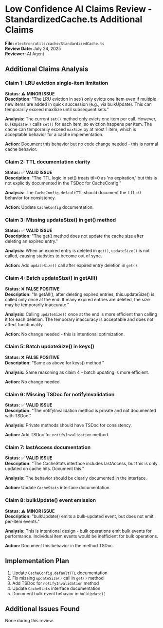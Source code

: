# Low Confidence AI Claims Review - StandardizedCache.ts Additional Claims

**File:** `electron/utils/cache/StandardizedCache.ts`  
**Review Date:** July 24, 2025  
**Reviewer:** AI Agent

## Additional Claims Analysis

### Claim 1: LRU eviction single-item limitation

**Status:** ⚠️ **MINOR ISSUE**  
**Description:** "The LRU eviction in set() only evicts one item even if multiple new items are added in quick succession (e.g., via bulkUpdate). This can temporarily exceed maxSize until subsequent sets."

**Analysis:** The current `set()` method only evicts one item per call. However, `bulkUpdate()` calls `set()` for each item, so eviction happens per item. The cache can temporarily exceed `maxSize` by at most 1 item, which is acceptable behavior for a cache implementation.

**Action:** Document this behavior but no code change needed - this is normal cache behavior.

### Claim 2: TTL documentation clarity

**Status:** ✅ **VALID ISSUE**  
**Description:** "The TTL logic in set() treats ttl=0 as 'no expiration,' but this is not explicitly documented in the TSDoc for CacheConfig."

**Analysis:** The `CacheConfig.defaultTTL` should document the TTL=0 behavior for consistency.

**Action:** Update `CacheConfig` documentation.

### Claim 3: Missing updateSize() in get() method

**Status:** ✅ **VALID ISSUE**  
**Description:** "The get() method does not update the cache size after deleting an expired entry."

**Analysis:** When an expired entry is deleted in `get()`, `updateSize()` is not called, causing statistics to become out of sync.

**Action:** Add `updateSize()` call after expired entry deletion in `get()`.

### Claim 4: Batch updateSize() in getAll()

**Status:** ❌ **FALSE POSITIVE**  
**Description:** "In getAll(), after deleting expired entries, this.updateSize() is called only once at the end. If many expired entries are deleted, the size may be temporarily inaccurate."

**Analysis:** Calling `updateSize()` once at the end is more efficient than calling it for each deletion. The temporary inaccuracy is acceptable and does not affect functionality.

**Action:** No change needed - this is intentional optimization.

### Claim 5: Batch updateSize() in keys()

**Status:** ❌ **FALSE POSITIVE**  
**Description:** "Same as above for keys() method."

**Analysis:** Same reasoning as claim 4 - batch updating is more efficient.

**Action:** No change needed.

### Claim 6: Missing TSDoc for notifyInvalidation

**Status:** ✅ **VALID ISSUE**  
**Description:** "The notifyInvalidation method is private and not documented with TSDoc."

**Analysis:** Private methods should have TSDoc for consistency.

**Action:** Add TSDoc for `notifyInvalidation` method.

### Claim 7: lastAccess documentation

**Status:** ✅ **VALID ISSUE**  
**Description:** "The CacheStats interface includes lastAccess, but this is only updated on cache hits. Document this."

**Analysis:** The behavior should be clearly documented in the interface.

**Action:** Update `CacheStats` interface documentation.

### Claim 8: bulkUpdate() event emission

**Status:** ⚠️ **MINOR ISSUE**  
**Description:** "bulkUpdate() emits a bulk-updated event, but does not emit per-item events."

**Analysis:** This is intentional design - bulk operations emit bulk events for performance. Individual item events would be inefficient for bulk operations.

**Action:** Document this behavior in the method TSDoc.

## Implementation Plan

1. Update `CacheConfig.defaultTTL` documentation
2. Fix missing `updateSize()` call in `get()` method
3. Add TSDoc for `notifyInvalidation` method
4. Update `CacheStats` interface documentation
5. Document bulk event behavior in `bulkUpdate()`

## Additional Issues Found

None during this review.
